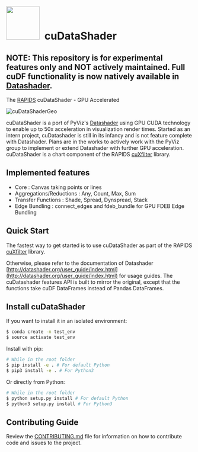 # <div align="left"><img src="https://rapids.ai/assets/images/rapids_logo.png" width="90px"/>&nbsp; cuDataShader</div>
## NOTE: This repository is for experimental features only and NOT actively maintained. Full cuDF functionality is now natively available in [Datashader](https://datashader.org/user_guide/Performance.html#Data-objects). 

The [RAPIDS](https://rapids.ai) cuDataShader - GPU Accelerated

![cuDataShaderGeo](https://github.com/rapidsai/cuDataShader/blob/master/files/cuDataShader.png)

cuDataShader is a port of PyViz's [Datashader](http://datashader.org/) using GPU CUDA technology to enable up to 50x acceleration in visualization render times. Started as an intern project, cuDatashader is still in its infancy and is not feature complete with Datashader. Plans are in the works to actively work with the PyViz group to implement or extend Datashader with further GPU acceleration. cuDataShader is a chart component of the RAPIDS [cuXfilter](https://github.com/rapidsai/cuxfilter) library.


## Implemented features

- Core : Canvas taking points or lines
- Aggregations/Reductions : Any, Count, Max, Sum
- Transfer Functions : Shade, Spread, Dynspread, Stack
- Edge Bundling : connect_edges and fdeb_bundle for GPU FDEB Edge Bundling

## Quick Start

The fastest way to get started is to use cuDataShader as part of the RAPIDS [cuXfilter](https://github.com/rapidsai/cuxfilter) library. 

Otherwise, please refer to the documentation of Datashader [http://datashader.org/user_guide/index.html](http://datashader.org/user_guide/index.html) for usage guides. The cuDatashader features API is built to mirror the original, except that the functions take cuDF DataFrames instead of Pandas DataFrames.

## Install cuDataShader

If you want to install it in an isolated environment:
```sh
$ conda create -n test_env
$ source activate test_env
```

Install with pip:
```sh
# While in the root folder
$ pip install -e . # For default Python
$ pip3 install -e . # For Python3
```

Or directly from Python:
```sh
# While in the root folder
$ python setup.py install # For default Python
$ python3 setup.py install # For Python3
```

## Contributing Guide

Review the [CONTRIBUTING.md](https://github.com/rapidsai/cuDataShader/blob/master/CONTRIBUTING.md) file for information on how to contribute code and issues to the project.


